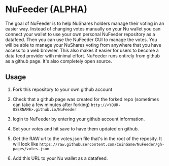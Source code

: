 # NuFeeder (ALPHA)

The goal of NuFeeder is to help NuShares holders manage their voting in an easier way. Instead of changing votes manually on your Nu wallet you can connect your wallet to use your own personal NuFeeder repository as a datafeed. Then you can use the NuFeeder GUI to manage the votes. You will be able to manage your NuShares voting from anywhere that you have access to a web browser. This also makes it easier for users to become a data feed provider with minimal effort. NuFeeder runs entirely from github as a github page. It's also completely open source. 

## Usage

1. Fork this repository to your own github account

2. Check that a github page was created for the forked repo (sometimes can take a few minutes after forking) `http://<YOUR-USERNAME>.github.io/NuFeeder`

3. login to NuFeeder by entering your github account information.

4. Set your votes and hit save to have them updated on github. 

5. Get the RAW url to the votes.json file that's in the root of the reposity. It will look like `https://raw.githubusercontent.com/CoinGame/NuFeeder/gh-pages/votes.json`

6. Add this URL to your Nu wallet as a datafeed.
